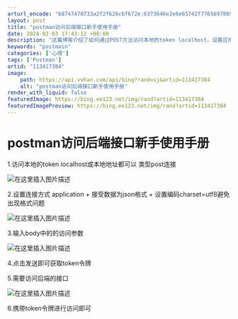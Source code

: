 ```yaml
---
arturl_encode: "68747470733a2f2f626c6f672e:6373646e2e6e65742f77656978696e5f35303332383536302f:61727469636c652f64657461696c732f313133343137333834"
layout: post
title: "postman访问后端接口新手使用手册"
date: 2024-02-03 17:43:12 +08:00
description: "这篇博客介绍了如何通过POST方法访问本地的token localhost，设置应用JSON格式和U"
keywords: "postmain"
categories: ['心得']
tags: ['Postman']
artid: "113417384"
image:
    path: https://api.vvhan.com/api/bing?rand=sj&artid=113417384
    alt: "postman访问后端接口新手使用手册"
render_with_liquid: false
featuredImage: https://bing.ee123.net/img/rand?artid=113417384
featuredImagePreview: https://bing.ee123.net/img/rand?artid=113417384
---
```


# postman访问后端接口新手使用手册

1.访问本地的token localhost或本地地址都可以 类型post连接
  
![在这里插入图片描述](https://i-blog.csdnimg.cn/blog_migrate/3dd4b8d4410ce1350fd4432461f3fccc.png)
  
2.设置连接方式 application + 接受数据为json格式 + 设置编码charset=utf8避免出现格式问题
  
![在这里插入图片描述](https://i-blog.csdnimg.cn/blog_migrate/a2d716d395476ae6495a909237202b7b.png)
  
3.输入body中的的访问参数
  
![在这里插入图片描述](https://i-blog.csdnimg.cn/blog_migrate/ce885e60401eb61e1596f529c8c10bf8.png)
  
4.点击发送即可获取token令牌
  
5.需要访问后端的接口
  
![在这里插入图片描述](https://i-blog.csdnimg.cn/blog_migrate/8102a1faf3390edaa8e0d1f58c97cdce.png)
  
6.携带token令牌进行访问即可